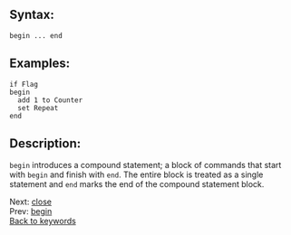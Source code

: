 ## Syntax:
`begin ... end`
## Examples:
`if Flag`  
`begin`  
`  add 1 to Counter`  
`  set Repeat`  
`end`
## Description:
`begin` introduces a compound statement; a block of commands that start with `begin` and finish with `end`. The entire block is treated as a single statement and `end` marks the end of the compound statement block.

Next: [close](close.md)  
Prev: [begin](begin.md)  
[Back to keywords](../keywords.md)
